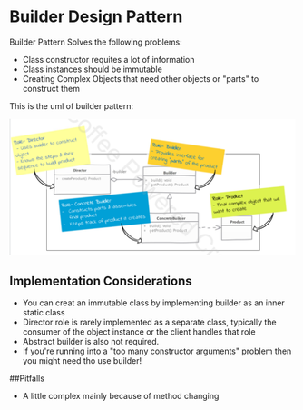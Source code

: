 # Builder Design Pattern
Builder Pattern Solves the following problems:
* Class constructor requites a lot of information
* Class instances should be immutable
* Creating Complex Objects that need other objects or "parts" to construct them

This is the uml of builder pattern:

![Builder UML](images/builder-uml.png)

## Implementation Considerations
* You can creat an immutable class by implementing builder as an inner static class
* Director role is rarely implemented as a separate class, typically the consumer of the object instance or the client handles that role
* Abstract builder is also not required.
* If you're running into a "too many constructor arguments" problem then you might need tho use builder!

##Pitfalls
* A little complex mainly because of method changing 
